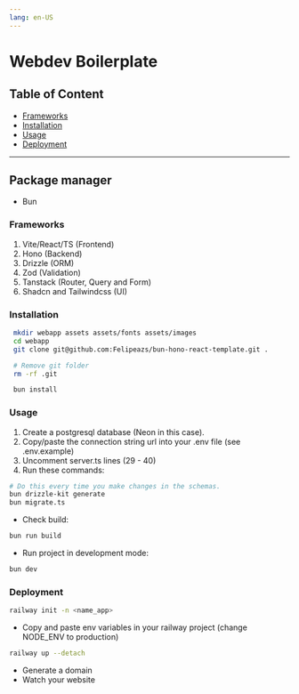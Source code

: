 ```yaml
---
lang: en-US
---
```


# Webdev Boilerplate

## Table of Content

- [Frameworks](#frameworks)
- [Installation](#installation)
- [Usage](#usage)
- [Deployment](#deployment)

---

## Package manager

- Bun

### Frameworks

1. Vite/React/TS (Frontend)
2. Hono (Backend)
3. Drizzle (ORM)
4. Zod (Validation)
5. Tanstack (Router, Query and Form)
6. Shadcn and Tailwindcss (UI)

### Installation

```bash
 mkdir webapp assets assets/fonts assets/images
 cd webapp
 git clone git@github.com:Felipeazs/bun-hono-react-template.git .

 # Remove git folder
 rm -rf .git

 bun install
```

### Usage

1. Create a postgresql database (Neon in this case).
2. Copy/paste the connection string url into your .env file (see .env.example)
3. Uncomment server.ts lines (29 - 40)
4. Run these commands:

```bash
# Do this every time you make changes in the schemas.
bun drizzle-kit generate
bun migrate.ts
```

- Check build:

```bash
bun run build
```

- Run project in development mode:

```bash
bun dev
```

### Deployment

```bash
railway init -n <name_app>
```

- Copy and paste env variables in your railway project (change NODE_ENV to production)

```bash
railway up --detach
```

- Generate a domain
- Watch your website
